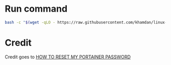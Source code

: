 # Run command

```bash
bash -c "$(wget -qLO - https://raw.githubusercontent.com/khamdan/linux-script/master/run.sh)"
```

# Credit

Credit goes to [HOW TO RESET MY PORTAINER PASSWORD](https://omar2cloud.github.io/rasp/psswd/)